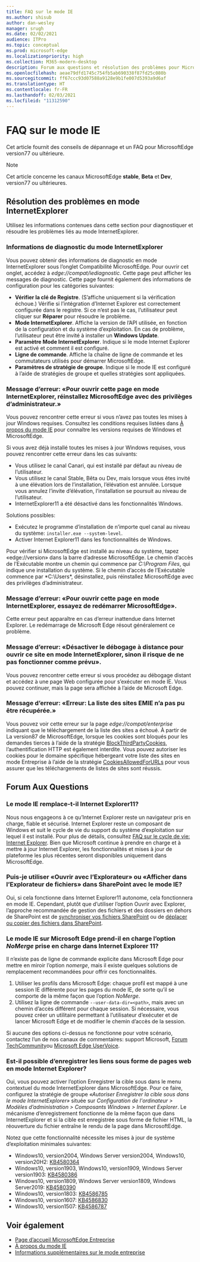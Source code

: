 ```yaml
---
title: FAQ sur le mode IE
ms.author: shisub
author: dan-wesley
manager: srugh
ms.date: 02/02/2021
audience: ITPro
ms.topic: conceptual
ms.prod: microsoft-edge
ms.localizationpriority: high
ms.collection: M365-modern-desktop
description: Forum aux questions et résolution des problèmes pour Microsoft Edge avec le mode IE
ms.openlocfilehash: aeae79dfd1745c754fb5ab690338f87fd25c080b
ms.sourcegitcommit: ff67ccc93d07588a9128e9b1fe007d5393a9d6af
ms.translationtype: HT
ms.contentlocale: fr-FR
ms.lasthandoff: 02/03/2021
ms.locfileid: "11312590"
---
```

# FAQ sur le mode IE

Cet article fournit des conseils de dépannage et un FAQ pour MicrosoftEdge version77 ou ultérieure.

> [!NOTE]
> Cet article concerne les canaux MicrosoftEdge **stable**, **Beta** et **Dev**, version77 ou ultérieures.

## Résolution des problèmes en mode InternetExplorer

Utilisez les informations contenues dans cette section pour diagnostiquer et résoudre les problèmes liés au mode InternetExplorer.

### Informations de diagnostic du mode InternetExplorer

Vous pouvez obtenir des informations de diagnostic en mode InternetExplorer sous l’onglet Compatibilité MicrosoftEdge. Pour ouvrir cet onglet, accédez à *edge://compat/iediagnostic*. Cette page peut afficher les messages de diagnostic. Cette page fournit également des informations de configuration pour les catégories suivantes:

- **Vérifier la clé de Registre**. (S’affiche uniquement si la vérification échoue.) Vérifie si l’intégration d’Internet Explorer est correctement configurée dans le registre. Si ce n’est pas le cas, l’utilisateur peut cliquer sur **Réparer** pour résoudre le problème.
- **Mode InternetExplorer**. Affiche la version de l’API utilisée, en fonction de la configuration et du système d’exploitation. En cas de problème, l’utilisateur peut être invité à installer un **Windows Update**.
- **Paramètre Mode InternetExplorer**. Indique si le mode Internet Explorer est activé et comment il est configuré.
- **Ligne de commande**. Affiche la chaîne de ligne de commande et les commutateurs utilisés pour démarrer MicrosoftEdge.
- **Paramètres de stratégie de groupe**. Indique si le mode IE est configuré à l’aide de stratégies de groupe et quelles stratégies sont appliquées.

### Message d’erreur: «Pour ouvrir cette page en mode InternetExplorer, réinstallez MicrosoftEdge avec des privilèges d’administrateur.»

Vous pouvez rencontrer cette erreur si vous n’avez pas toutes les mises à jour Windows requises. Consultez les conditions requises listées dans [À propos du mode IE](https://docs.microsoft.com/deployedge/edge-ie-mode) pour connaître les versions requises de Windows et MicrosoftEdge.

Si vous avez déjà installé toutes les mises à jour Windows requises, vous pouvez rencontrer cette erreur dans les cas suivants:

- Vous utilisez le canal Canari, qui est installé par défaut au niveau de l’utilisateur.
- Vous utilisez le canal Stable, Bêta ou Dev, mais lorsque vous êtes invité à une élévation lors de l’installation, l’élévation est annulée. Lorsque vous annulez l’invite d’élévation, l’installation se poursuit au niveau de l’utilisateur.
- InternetExplorer11 a été désactivé dans les fonctionnalités Windows.

Solutions possibles:

- Exécutez le programme d’installation de n’importe quel canal au niveau du système: `installer.exe --system-level`.
- Activer Internet Explorer11 dans les fonctionnalités de Windows.

Pour vérifier si MicrosoftEdge est installé au niveau du système, tapez «edge://version» dans la barre d’adresse MicrosoftEdge. Le chemin d’accès de l’Exécutable montre un chemin qui commence par *C:\Program Files*, qui indique une installation du système. Si le chemin d’accès de l’Exécutable commence par *C:\Users\*, désinstallez, puis réinstallez MicrosoftEdge avec des privilèges d’administrateur.

### Message d’erreur: «Pour ouvrir cette page en mode InternetExplorer, essayez de redémarrer MicrosoftEdge».

Cette erreur peut apparaître en cas d’erreur inattendue dans Internet Explorer. Le redémarrage de Microsoft Edge résout généralement ce problème.

### Message d’erreur: «Désactiver le débogage à distance pour ouvrir ce site en mode InternetExplorer, sinon il risque de ne pas fonctionner comme prévu».

Vous pouvez rencontrer cette erreur si vous procédez au débogage distant et accédez à une page Web configurée pour s’exécuter en mode IE. Vous pouvez continuer, mais la page sera affichée à l’aide de Microsoft Edge.

### Message d’erreur: «Erreur: La liste des sites EMIE n’a pas pu être récupérée.»

Vous pouvez voir cette erreur sur la page *edge://compat/enterprise* indiquant que le téléchargement de la liste des sites a échoué. À partir de La version87 de MicrosoftEdge, lorsque les cookies sont bloqués pour les demandes tierces à l’aide de la stratégie [BlockThirdPartyCookies,](https://docs.microsoft.com/deployedge/microsoft-edge-policies#blockthirdpartycookies) l’authentification HTTP est également interdite. Vous pouvez autoriser les cookies pour le domaine spécifique hébergeant votre liste des sites en mode Entreprise à l’aide de la stratégie [CookiesAllowedForURLs](https://docs.microsoft.com/deployedge/microsoft-edge-policies#cookiesallowedforurls) pour vous assurer que les téléchargements de listes de sites sont réussis.

## Forum Aux Questions

### Le mode IE remplace-t-il Internet Explorer11?

Nous nous engageons à ce qu’Internet Explorer reste un navigateur pris en charge, fiable et sécurisé. Internet Explorer reste un composant de Windows et suit le cycle de vie du support du système d’exploitation sur lequel il est installé. Pour plus de détails, consultez [FAQ sur le cycle de vie: Internet Explorer](https://support.microsoft.com/help/17454/). Bien que Microsoft continue à prendre en charge et à mettre à jour Internet Explorer, les fonctionnalités et mises à jour de plateforme les plus récentes seront disponibles uniquement dans MicrosoftEdge.

### Puis-je utiliser «Ouvrir avec l’Explorateur» ou «Afficher dans l’Explorateur de fichiers» dans SharePoint avec le mode IE?

Oui, si cela fonctionne dans Internet Explorer11 autonome, cela fonctionnera en mode IE. Cependant, plutôt que d’utiliser l’option Ouvrir avec Explorer, l’approche recommandée de gestion des fichiers et des dossiers en dehors de SharePoint est de [synchroniser vos fichiers SharePoint](https://support.office.com/en-us/article/sync-sharepoint-files-with-the-onedrive-sync-app-6de9ede8-5b6e-4503-80b2-6190f3354a88) ou de [déplacer ou copier des fichiers dans SharePoint](https://support.office.com/en-us/article/move-or-copy-files-in-sharepoint-00e2f483-4df3-46be-a861-1f5f0c1a87bc).

### Le mode IE sur Microsoft Edge prend-il en charge l’option *NoMerge* prise en charge dans Internet Explorer 11?

Il n’existe pas de ligne de commande explicite dans Microsoft Edge pour mettre en miroir l’option *nomerge*, mais il existe quelques solutions de remplacement recommandées pour offrir ces fonctionnalités.

1. Utiliser les profils dans Microsoft Edge: chaque profil est mappé à une session IE différente pour les pages du mode IE, de sorte qu’il se comporte de la même façon que l’option *NoMerge*.
2. Utilisez la ligne de commande `--user-data-dir=<path>`, mais avec un chemin d’accès différent pour chaque session. Si nécessaire, vous pouvez créer un utilitaire permettant à l’utilisateur d’exécuter et de lancer Microsoft Edge et de modifier le chemin d’accès de la session.

Si aucune des options ci-dessus ne fonctionne pour votre scénario, contactez l’un de nos canaux de commentaires: support Microsoft, [Forum TechCommunity](https://techcommunity.microsoft.com/t5/enterprise/bd-p/EdgeInsiderEnterprise)ou [Microsoft Edge UserVoice](https://microsoftedge.uservoice.com/forums/928825-enterprise).

### Est-il possible d’enregistrer les liens sous forme de pages web en mode Internet Explorer?
 
Oui, vous pouvez activer l’option Enregistrer la cible sous dans le menu contextuel du mode InternetExplorer dans MicrosoftEdge. Pour ce faire, configurez la stratégie de groupe *«Autoriser Enregistrer la cible sous dans le mode InternetExplorer»* située sur *Configuration de l'ordinateur > Modèles d’administration > Composants Windows > Internet Explorer*.
Le mécanisme d’enregistrement fonctionne de la même façon que dans InternetExplorer et si la cible est enregistrée sous forme de fichier HTML, la réouverture du fichier entraîne le rendu de la page dans MicrosoftEdge.
 
Notez que cette fonctionnalité nécessite les mises à jour de système d’exploitation minimales suivantes:
- Windows10, version2004, Windows Server version2004, Windows10, version20H2: [KB4580364](https://support.microsoft.com/help/4580364/windows-10-update-kb4580364)
- Windows10, version1903, Windows10, version1909, Windows Server version1903: [KB4580386](https://support.microsoft.com/help/4580386/windows-10-update-kb4580386)
- Windows10, version1809, Windows Server version1809, Windows Server2019: [KB4580390](https://support.microsoft.com/help/4580390/windows-10-update-kb4580390)
- Windows10, version1803: [KB4586785](https://support.microsoft.com/help/4586785/windows-10-update-kb4586785)
- Windows10, version1607: [KB4586830](https://support.microsoft.com/help/4586830/windows-10-update-kb4586830)
- Windows10, version1507: [KB4586787](https://support.microsoft.com/help/4586787/windows-10-update-kb4586787)


## Voir également

- [Page d’accueil MicrosoftEdge Entreprise](https://aka.ms/EdgeEnterprise)
- [À propos du mode IE](https://docs.microsoft.com/deployedge/edge-ie-mode)
- [Informations supplémentaires sur le mode entreprise](https://docs.microsoft.com/internet-explorer/ie11-deploy-guide/enterprise-mode-overview-for-ie11)
